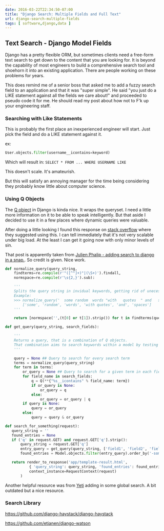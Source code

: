 ```yaml
---
date: 2016-03-22T22:34:50-07:00
title: "Django Search: Multiple Fields and Full Text"
url: django-search-multiple-fields
tags: [ software,django,data ]
---
```


## Text Search - Django Model Fields

Django has a pretty flexible ORM, but sometimes clients need a free-form text search to get down to the content that you are looking for. It is beyond the capability of most engineers to build a comprehensive search tool and shoehorn it into an existing application. There are people working on these problems for years.

This does remind me of a senior boss that asked me to add a fuzzy search field to an application and that it was "super simple". He said "you just do a LIKE statement against all the fields we care about!" and proceeded to pseudo code it for me. He should read my post about how not to F'k up your engineering staff.

### Searching with Like Statements

This is probably the first place an inexperienced engineer will start. Just pick the field and do a LIKE statement against it.

ex:

```python
User.objects.filter(username__icontains=keyword)
```

Which will result in:
`SELECT * FROM ... WHERE USERNAME LIKE `

This doesn't scale. It's amateurish.

But this will satisfy an annoying manager for the time being considering they probably know little about computer science.

### Using Q Objects

The [Q object](https://docs.djangoproject.com/en/dev/topics/db/queries/#complex-lookups-with-q-objects) in Django is kinda nice. It wraps the queryset. I need a little more information on it to be able to speak intelligently. But that aside I decided to use it in a few places where dynamic queries were valuable.

After doing a little looking I found this response on [stack overflow](http://stackoverflow.com/questions/26634874/how-can-i-make-django-search-in-multiple-fields-using-querysets-and-mysql-full) where they suggested using this. I can tell immediately that it's not very scalable under big load.  At the least I can get it going now with only minor levels of sin.

That post is apparently taken from [Julien Phalip - adding search to django in a snap.](http://julienphalip.com/post/2825034077/adding-search-to-a-django-site-in-a-snap). So credit is given. Nice work.

```python
def normalize_query(query_string,
    findterms=re.compile(r'"([^"]+)"|(\S+)').findall,
    normspace=re.compile(r'\s{2,}').sub):

    '''
    Splits the query string in invidual keywords, getting rid of unecessary spaces and grouping quoted words together.
    Example:
    >>> normalize_query('  some random  words "with   quotes  " and   spaces')
        ['some', 'random', 'words', 'with quotes', 'and', 'spaces']
    '''

    return [normspace('',(t[0] or t[1]).strip()) for t in findterms(query_string)]

def get_query(query_string, search_fields):

    '''
    Returns a query, that is a combination of Q objects.
    That combination aims to search keywords within a model by testing the given search fields.
    '''

    query = None ## Query to search for every search term
    terms = normalize_query(query_string)
    for term in terms:
        or_query = None ## Query to search for a given term in each field
        for field_name in search_fields:
            q = Q(**{"%s__icontains" % field_name: term})
            if or_query is None:
                or_query = q
            else:
                or_query = or_query | q
        if query is None:
            query = or_query
        else:
            query = query & or_query

def search_for_something(request):
   query_string = ''
   found_entries = None
   if ('q' in request.GET) and request.GET['q'].strip():
       query_string = request.GET['q']
       entry_query = get_query(query_string, ['field1', 'field2', 'field3'])
       found_entries = Model.objects.filter(entry_query).order_by('-something')

   return render_to_response('app/template-result.html',
           { 'query_string': query_string, 'found_entries': found_entries },
           context_instance=RequestContext(request)
       )
```

Another helpful resource was from [Yeti](https://yeti.co/blog/global-search-in-django-rest-framework/) adding in some global search. A bit outdated but a nice resource.



### Search Library



https://github.com/django-haystack/django-haystack

https://github.com/etianen/django-watson
